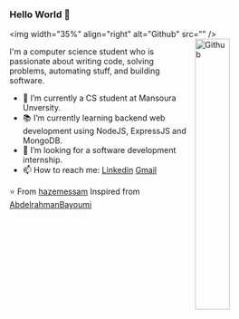 ### Hello World 👋

<!-- <img width="35%" align="right" alt="Github" src="https://user-images.githubusercontent.com/48678280/88862734-4903af80-d201-11ea-968b-9c939d88a37c.gif" /> -->

<img width="35%" align="right" alt="Github" src="<img width="35%" align="right" alt="Github" src="https://user-images.githubusercontent.com/48678280/88862734-4903af80-d201-11ea-968b-9c939d88a37c.gif" />" />

I'm a computer science student who is passionate about writing code, solving problems, automating stuff, and building software.

- 🔭 I’m currently a CS student at Mansoura Unversity.
- 📚 I’m currently learning  backend web development using NodeJS, ExpressJS and MongoDB.
- 👯 I’m looking for a software development internship. 
- 📫 How to reach me: [Linkedin](https://www.linkedin.com/in/hazemessamsaleh) [Gmail](mailto:hazemkwita123@gmail.com)

⭐️ From [hazemessam](https://github.com/hazemessam)
Inspired from [AbdelrahmanBayoumi](https://github.com/abdelrahmanbayoumi)
